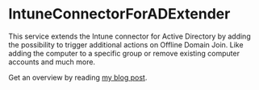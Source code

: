 # IntuneConnectorForADExtender
This service extends the Intune connector for Active Directory by adding the possibility to trigger additional actions on Offline Domain Join. Like adding the computer to a specific group or remove existing computer accounts and much more.

Get an overview by reading [my blog post](https://blog.basevision.ch/2019/06/extending-the-intune-connector-for-active-directory/).

